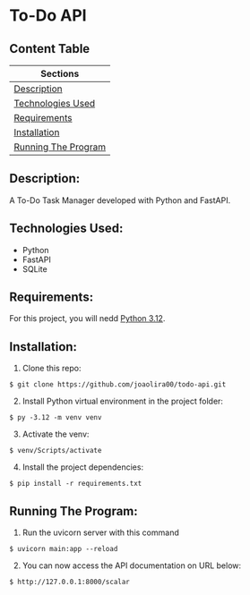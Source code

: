 # To-Do API
## Content Table

|Sections|
|------|
| [Description](#description)
| [Technologies Used](#technologies-used)
| [Requirements](#requirements)
| [Installation](#installation) 
| [Running The Program](#running-the-program)|


## Description:
A To-Do Task Manager developed with Python and FastAPI.

## Technologies Used:
- Python
- FastAPI
- SQLite

## Requirements:
For this project, you will nedd [Python 3.12](https://www.python.org/downloads/release/python-3129/).

## Installation:

1. Clone this repo:
```
$ git clone https://github.com/joaolira00/todo-api.git
```

2. Install Python virtual environment in the project folder:
```
$ py -3.12 -m venv venv
```

3. Activate the venv:
```
$ venv/Scripts/activate
```

4. Install the project dependencies:
```
$ pip install -r requirements.txt
```
## Running The Program:
1. Run the uvicorn server with this command
```
$ uvicorn main:app --reload
```

2. You can now access the API documentation on URL below:
```
$ http://127.0.0.1:8000/scalar
```


